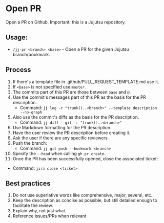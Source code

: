 # Open PR

Open a PR on Github. Important: this is a Jujutsu repository.

## Usage:
- `/jj-pr <branch> <base>` - Open a PR for the given Jujutsu branch/bookmark.

## Process
1. If there's a template file in .github/PULL_REQUEST_TEMPLATE.md use it.
2. If `<base>` is not specified use `master`.
3. The commits part of this PR are those between `base` and `@`.
4. Use the commit's messages part of this PR as the basis for the PR description.
   - Command: `jj log -r "trunk()..<branch>" --template description --no-graph`
5. Also use the commit's diffs as the basis for the PR description.
   - Command: `jj diff --git -r "trunk()..<branch>"`
6. Use Markdown formatting for the PR description.
7. Have the user review the PR description before creating it.
8. Ask the user if there are any specific reviewers.
9. Push the branch:
   - Command: `jj git push --bookmark <branch>`
10. Specify the `--head` when calling `gh pr create`.
11. Once the PR has been successfully opened, close the associated ticket:
   - Command: `jira close <ticket>`

## Best practices
1. Do not use superlative words like comprehensive, major, several, etc.
2. Keep the description as concise as possible, but still detailed enough to facilitate the review.
3. Explain why, not just what.
4. Reference issues/PRs when relevant
